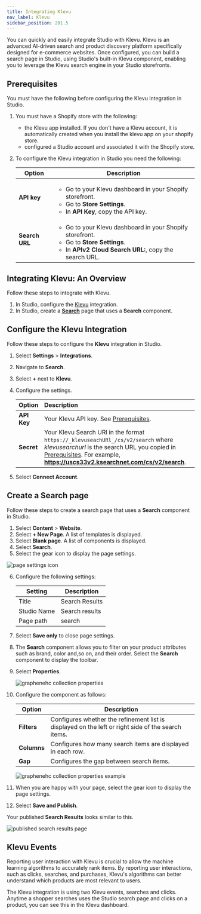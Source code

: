 ```yaml
---
title: Integrating Klevu
nav_label: Klevu
sidebar_position: 201.5
---
```


You can quickly and easily integrate Studio with Klevu. Klevu is an advanced AI-driven search and product discovery platform specifically designed for e-commerce websites. Once configured, you can build a search page in Studio, using Studio's built-in Klevu component, enabling you to leverage the Klevu search engine in your Studio storefronts.

## Prerequisites

You must have the following before configuring the Klevu integration in Studio.

1. You must have a Shopify store with the following:

    - the Klevu app installed. If you don't have a Klevu account, it is automatically created when you install the klevu app on your shopify store.
    - configured a Studio account and associated it with the Shopify store.

1. To configure the Klevu integration in Studio you need the following:

    | Option | Description                                                                                                                                                             |
    |--------|-------------------------------------------------------------------------------------------------------------------------------------------------------------------------|
    | **API key** | <ul><li>Go to your Klevu dashboard in your Shopify storefront.</li><li>Go to **Store Settings**.</li><li>In **API Key**, copy the API key.</li></ul>                    |
    | **Search URL** | <ul><li>Go to your Klevu dashboard in your Shopify storefront.</li><li>Go to **Store Settings**.</li><li>In **APIv2 Cloud Search URL:**, copy the search URL.</li></ul> |

## Integrating Klevu: An Overview

Follow these steps to integrate with Klevu.

1. In Studio, configure the [Klevu](#configure-the-algolia-integration) integration.
1. In Studio, create a [**Search**](#create-a-search-page) page that uses a **Search** component.

## Configure the Klevu Integration

Follow these steps to configure the **Klevu** integration in Studio.

1. Select **Settings** > **Integrations**.
2. Navigate to **Search**.
3. Select **+** next to **Klevu**.
4. Configure the settings. 

    | Option         | Description                                                                                                                                                                                                                       |
    |:---------------|:----------------------------------------------------------------------------------------------------------------------------------------------------------------------------------------------------------------------------------|
    | **API Key**    | Your Klevu API key. See [Prerequisites](#prerequisites).                                                                                                                                                                          |
    | **Secret**     | Your Klevu Search URl in the format `https://_klevuseachURl_/cs/v2/search` where _klevusearchurl_ is the search URL you copied in [Prerequisites](#prerequisites). For example, **https://uscs33v2.ksearchnet.com/cs/v2/search**. |
5. Select **Connect Account**.

## Create a Search page

Follow these steps to create a search page that uses a **Search** component in Studio.

1. Select **Content** > **Website**.
2. Select **+ New Page**. A list of templates is displayed.
3. Select **Blank page**. A list of components is displayed.
4. Select **Search**.
5. Select the gear icon to display the page settings.

![page settings icon](/assets/cxsgearicon.png)

6. Configure the following settings:

    | Setting | Description |
    | --- | --- |
    | Title | Search Results |
    | Studio Name | Search results |
    | Page path | search |

7. Select **Save only** to close page settings.
8. The **Search** component allows you to filter on your product attributes such as brand, color and,so on, and their order. Select the **Search** component to display the toolbar. 
9. Select **Properties**.

    ![graphenehc collection properties](/assets/studio/graphenehc-properties.png)

10. Configure the component as follows:

    | Option | Description                                                                                                                                                                                                                                                                                                                                |
    | --- |--------------------------------------------------------------------------------------------------------------------------------------------------------------------------------------------------------------------------------------------------------------------------------------------------------------------------------------------|
    | **Filters** | Configures whether the refinement list is displayed on the left or right side of the search items.                                                                                                                                                                                                                                         |
    | **Columns** | Configures how many search items are displayed in each row.                                                                                                                                                                                                                                                                                |
    | **Gap** | Configures the gap between search items.                                                                                                                                                                                                                                                                                                   |

    ![graphenehc collection properties example](/assets/studio/graphenehc_properties_example.png)

11. When you are happy with your page, select the gear icon to display the page settings.
12. Select **Save and Publish**.

Your published **Search Results** looks similar to this.

![published search results page](/assets/studio/graphenehc_search_results.png)

## Klevu Events

Reporting user interaction with Klevu is crucial to allow the machine learning algorithms to accurately rank items. By reporting user interactions, such as clicks, searches, and purchases, Klevu's algorithms can better understand which products are most relevant to users. 

The Klevu integration is using two Klevu events, searches and clicks. Anytime a shopper searches uses the Studio search page and clicks on a product, you can see this in the Klevu dashboard.



